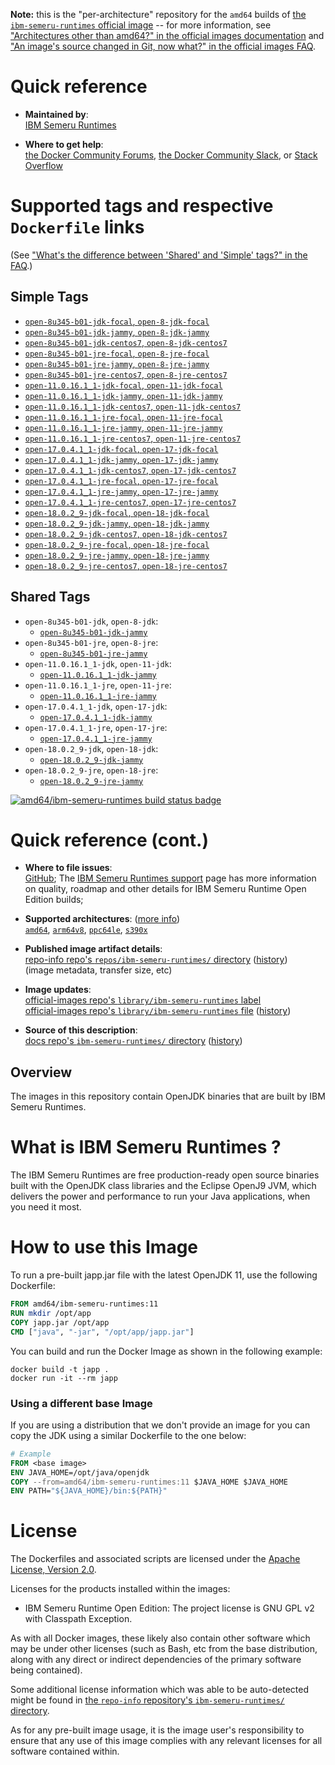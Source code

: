 <!--

********************************************************************************

WARNING:

    DO NOT EDIT "ibm-semeru-runtimes/README.md"

    IT IS AUTO-GENERATED

    (from the other files in "ibm-semeru-runtimes/" combined with a set of templates)

********************************************************************************

-->

**Note:** this is the "per-architecture" repository for the `amd64` builds of [the `ibm-semeru-runtimes` official image](https://hub.docker.com/_/ibm-semeru-runtimes) -- for more information, see ["Architectures other than amd64?" in the official images documentation](https://github.com/docker-library/official-images#architectures-other-than-amd64) and ["An image's source changed in Git, now what?" in the official images FAQ](https://github.com/docker-library/faq#an-images-source-changed-in-git-now-what).

# Quick reference

-	**Maintained by**:  
	[IBM Semeru Runtimes](https://github.com/ibmruntimes/semeru-containers)

-	**Where to get help**:  
	[the Docker Community Forums](https://forums.docker.com/), [the Docker Community Slack](https://dockr.ly/slack), or [Stack Overflow](https://stackoverflow.com/search?tab=newest&q=docker)

# Supported tags and respective `Dockerfile` links

(See ["What's the difference between 'Shared' and 'Simple' tags?" in the FAQ](https://github.com/docker-library/faq#whats-the-difference-between-shared-and-simple-tags).)

## Simple Tags

-	[`open-8u345-b01-jdk-focal`, `open-8-jdk-focal`](https://github.com/ibmruntimes/semeru-containers/blob/01a6dfbafa770fdd7521f9b2517b16c73d0662cf/8/jdk/ubuntu/focal/Dockerfile.open.releases.full)
-	[`open-8u345-b01-jdk-jammy`, `open-8-jdk-jammy`](https://github.com/ibmruntimes/semeru-containers/blob/01a6dfbafa770fdd7521f9b2517b16c73d0662cf/8/jdk/ubuntu/jammy/Dockerfile.open.releases.full)
-	[`open-8u345-b01-jdk-centos7`, `open-8-jdk-centos7`](https://github.com/ibmruntimes/semeru-containers/blob/01a6dfbafa770fdd7521f9b2517b16c73d0662cf/8/jdk/centos/Dockerfile.open.releases.full)
-	[`open-8u345-b01-jre-focal`, `open-8-jre-focal`](https://github.com/ibmruntimes/semeru-containers/blob/01a6dfbafa770fdd7521f9b2517b16c73d0662cf/8/jre/ubuntu/focal/Dockerfile.open.releases.full)
-	[`open-8u345-b01-jre-jammy`, `open-8-jre-jammy`](https://github.com/ibmruntimes/semeru-containers/blob/01a6dfbafa770fdd7521f9b2517b16c73d0662cf/8/jre/ubuntu/jammy/Dockerfile.open.releases.full)
-	[`open-8u345-b01-jre-centos7`, `open-8-jre-centos7`](https://github.com/ibmruntimes/semeru-containers/blob/01a6dfbafa770fdd7521f9b2517b16c73d0662cf/8/jre/centos/Dockerfile.open.releases.full)
-	[`open-11.0.16.1_1-jdk-focal`, `open-11-jdk-focal`](https://github.com/ibmruntimes/semeru-containers/blob/01a6dfbafa770fdd7521f9b2517b16c73d0662cf/11/jdk/ubuntu/focal/Dockerfile.open.releases.full)
-	[`open-11.0.16.1_1-jdk-jammy`, `open-11-jdk-jammy`](https://github.com/ibmruntimes/semeru-containers/blob/01a6dfbafa770fdd7521f9b2517b16c73d0662cf/11/jdk/ubuntu/jammy/Dockerfile.open.releases.full)
-	[`open-11.0.16.1_1-jdk-centos7`, `open-11-jdk-centos7`](https://github.com/ibmruntimes/semeru-containers/blob/01a6dfbafa770fdd7521f9b2517b16c73d0662cf/11/jdk/centos/Dockerfile.open.releases.full)
-	[`open-11.0.16.1_1-jre-focal`, `open-11-jre-focal`](https://github.com/ibmruntimes/semeru-containers/blob/01a6dfbafa770fdd7521f9b2517b16c73d0662cf/11/jre/ubuntu/focal/Dockerfile.open.releases.full)
-	[`open-11.0.16.1_1-jre-jammy`, `open-11-jre-jammy`](https://github.com/ibmruntimes/semeru-containers/blob/01a6dfbafa770fdd7521f9b2517b16c73d0662cf/11/jre/ubuntu/jammy/Dockerfile.open.releases.full)
-	[`open-11.0.16.1_1-jre-centos7`, `open-11-jre-centos7`](https://github.com/ibmruntimes/semeru-containers/blob/01a6dfbafa770fdd7521f9b2517b16c73d0662cf/11/jre/centos/Dockerfile.open.releases.full)
-	[`open-17.0.4.1_1-jdk-focal`, `open-17-jdk-focal`](https://github.com/ibmruntimes/semeru-containers/blob/01a6dfbafa770fdd7521f9b2517b16c73d0662cf/17/jdk/ubuntu/focal/Dockerfile.open.releases.full)
-	[`open-17.0.4.1_1-jdk-jammy`, `open-17-jdk-jammy`](https://github.com/ibmruntimes/semeru-containers/blob/01a6dfbafa770fdd7521f9b2517b16c73d0662cf/17/jdk/ubuntu/jammy/Dockerfile.open.releases.full)
-	[`open-17.0.4.1_1-jdk-centos7`, `open-17-jdk-centos7`](https://github.com/ibmruntimes/semeru-containers/blob/01a6dfbafa770fdd7521f9b2517b16c73d0662cf/17/jdk/centos/Dockerfile.open.releases.full)
-	[`open-17.0.4.1_1-jre-focal`, `open-17-jre-focal`](https://github.com/ibmruntimes/semeru-containers/blob/01a6dfbafa770fdd7521f9b2517b16c73d0662cf/17/jre/ubuntu/focal/Dockerfile.open.releases.full)
-	[`open-17.0.4.1_1-jre-jammy`, `open-17-jre-jammy`](https://github.com/ibmruntimes/semeru-containers/blob/01a6dfbafa770fdd7521f9b2517b16c73d0662cf/17/jre/ubuntu/jammy/Dockerfile.open.releases.full)
-	[`open-17.0.4.1_1-jre-centos7`, `open-17-jre-centos7`](https://github.com/ibmruntimes/semeru-containers/blob/01a6dfbafa770fdd7521f9b2517b16c73d0662cf/17/jre/centos/Dockerfile.open.releases.full)
-	[`open-18.0.2_9-jdk-focal`, `open-18-jdk-focal`](https://github.com/ibmruntimes/semeru-containers/blob/01a6dfbafa770fdd7521f9b2517b16c73d0662cf/18/jdk/ubuntu/focal/Dockerfile.open.releases.full)
-	[`open-18.0.2_9-jdk-jammy`, `open-18-jdk-jammy`](https://github.com/ibmruntimes/semeru-containers/blob/01a6dfbafa770fdd7521f9b2517b16c73d0662cf/18/jdk/ubuntu/jammy/Dockerfile.open.releases.full)
-	[`open-18.0.2_9-jdk-centos7`, `open-18-jdk-centos7`](https://github.com/ibmruntimes/semeru-containers/blob/01a6dfbafa770fdd7521f9b2517b16c73d0662cf/18/jdk/centos/Dockerfile.open.releases.full)
-	[`open-18.0.2_9-jre-focal`, `open-18-jre-focal`](https://github.com/ibmruntimes/semeru-containers/blob/01a6dfbafa770fdd7521f9b2517b16c73d0662cf/18/jre/ubuntu/focal/Dockerfile.open.releases.full)
-	[`open-18.0.2_9-jre-jammy`, `open-18-jre-jammy`](https://github.com/ibmruntimes/semeru-containers/blob/01a6dfbafa770fdd7521f9b2517b16c73d0662cf/18/jre/ubuntu/jammy/Dockerfile.open.releases.full)
-	[`open-18.0.2_9-jre-centos7`, `open-18-jre-centos7`](https://github.com/ibmruntimes/semeru-containers/blob/01a6dfbafa770fdd7521f9b2517b16c73d0662cf/18/jre/centos/Dockerfile.open.releases.full)

## Shared Tags

-	`open-8u345-b01-jdk`, `open-8-jdk`:
	-	[`open-8u345-b01-jdk-jammy`](https://github.com/ibmruntimes/semeru-containers/blob/01a6dfbafa770fdd7521f9b2517b16c73d0662cf/8/jdk/ubuntu/jammy/Dockerfile.open.releases.full)
-	`open-8u345-b01-jre`, `open-8-jre`:
	-	[`open-8u345-b01-jre-jammy`](https://github.com/ibmruntimes/semeru-containers/blob/01a6dfbafa770fdd7521f9b2517b16c73d0662cf/8/jre/ubuntu/jammy/Dockerfile.open.releases.full)
-	`open-11.0.16.1_1-jdk`, `open-11-jdk`:
	-	[`open-11.0.16.1_1-jdk-jammy`](https://github.com/ibmruntimes/semeru-containers/blob/01a6dfbafa770fdd7521f9b2517b16c73d0662cf/11/jdk/ubuntu/jammy/Dockerfile.open.releases.full)
-	`open-11.0.16.1_1-jre`, `open-11-jre`:
	-	[`open-11.0.16.1_1-jre-jammy`](https://github.com/ibmruntimes/semeru-containers/blob/01a6dfbafa770fdd7521f9b2517b16c73d0662cf/11/jre/ubuntu/jammy/Dockerfile.open.releases.full)
-	`open-17.0.4.1_1-jdk`, `open-17-jdk`:
	-	[`open-17.0.4.1_1-jdk-jammy`](https://github.com/ibmruntimes/semeru-containers/blob/01a6dfbafa770fdd7521f9b2517b16c73d0662cf/17/jdk/ubuntu/jammy/Dockerfile.open.releases.full)
-	`open-17.0.4.1_1-jre`, `open-17-jre`:
	-	[`open-17.0.4.1_1-jre-jammy`](https://github.com/ibmruntimes/semeru-containers/blob/01a6dfbafa770fdd7521f9b2517b16c73d0662cf/17/jre/ubuntu/jammy/Dockerfile.open.releases.full)
-	`open-18.0.2_9-jdk`, `open-18-jdk`:
	-	[`open-18.0.2_9-jdk-jammy`](https://github.com/ibmruntimes/semeru-containers/blob/01a6dfbafa770fdd7521f9b2517b16c73d0662cf/18/jdk/ubuntu/jammy/Dockerfile.open.releases.full)
-	`open-18.0.2_9-jre`, `open-18-jre`:
	-	[`open-18.0.2_9-jre-jammy`](https://github.com/ibmruntimes/semeru-containers/blob/01a6dfbafa770fdd7521f9b2517b16c73d0662cf/18/jre/ubuntu/jammy/Dockerfile.open.releases.full)

[![amd64/ibm-semeru-runtimes build status badge](https://img.shields.io/jenkins/s/https/doi-janky.infosiftr.net/job/multiarch/job/amd64/job/ibm-semeru-runtimes.svg?label=amd64/ibm-semeru-runtimes%20%20build%20job)](https://doi-janky.infosiftr.net/job/multiarch/job/amd64/job/ibm-semeru-runtimes/)

# Quick reference (cont.)

-	**Where to file issues**:  
	[GitHub](https://github.com/ibmruntimes/Semeru-Runtimes/issues); The [IBM Semeru Runtimes support](https://ibm.com/semeru-runtimes) page has more information on quality, roadmap and other details for IBM Semeru Runtime Open Edition builds;

-	**Supported architectures**: ([more info](https://github.com/docker-library/official-images#architectures-other-than-amd64))  
	[`amd64`](https://hub.docker.com/r/amd64/ibm-semeru-runtimes/), [`arm64v8`](https://hub.docker.com/r/arm64v8/ibm-semeru-runtimes/), [`ppc64le`](https://hub.docker.com/r/ppc64le/ibm-semeru-runtimes/), [`s390x`](https://hub.docker.com/r/s390x/ibm-semeru-runtimes/)

-	**Published image artifact details**:  
	[repo-info repo's `repos/ibm-semeru-runtimes/` directory](https://github.com/docker-library/repo-info/blob/master/repos/ibm-semeru-runtimes) ([history](https://github.com/docker-library/repo-info/commits/master/repos/ibm-semeru-runtimes))  
	(image metadata, transfer size, etc)

-	**Image updates**:  
	[official-images repo's `library/ibm-semeru-runtimes` label](https://github.com/docker-library/official-images/issues?q=label%3Alibrary%2Fibm-semeru-runtimes)  
	[official-images repo's `library/ibm-semeru-runtimes` file](https://github.com/docker-library/official-images/blob/master/library/ibm-semeru-runtimes) ([history](https://github.com/docker-library/official-images/commits/master/library/ibm-semeru-runtimes))

-	**Source of this description**:  
	[docs repo's `ibm-semeru-runtimes/` directory](https://github.com/docker-library/docs/tree/master/ibm-semeru-runtimes) ([history](https://github.com/docker-library/docs/commits/master/ibm-semeru-runtimes))

## Overview

The images in this repository contain OpenJDK binaries that are built by IBM Semeru Runtimes.

# What is IBM Semeru Runtimes ?

The IBM Semeru Runtimes are free production-ready open source binaries built with the OpenJDK class libraries and the Eclipse OpenJ9 JVM, which delivers the power and performance to run your Java applications, when you need it most.

# How to use this Image

To run a pre-built japp.jar file with the latest OpenJDK 11, use the following Dockerfile:

```dockerfile
FROM amd64/ibm-semeru-runtimes:11
RUN mkdir /opt/app
COPY japp.jar /opt/app
CMD ["java", "-jar", "/opt/app/japp.jar"]
```

You can build and run the Docker Image as shown in the following example:

```console
docker build -t japp .
docker run -it --rm japp
```

### Using a different base Image

If you are using a distribution that we don't provide an image for you can copy the JDK using a similar Dockerfile to the one below:

```dockerfile
# Example
FROM <base image>
ENV JAVA_HOME=/opt/java/openjdk
COPY --from=amd64/ibm-semeru-runtimes:11 $JAVA_HOME $JAVA_HOME
ENV PATH="${JAVA_HOME}/bin:${PATH}"
```

# License

The Dockerfiles and associated scripts are licensed under the [Apache License, Version 2.0](http://www.apache.org/licenses/LICENSE-2.0.html).

Licenses for the products installed within the images:

-	IBM Semeru Runtime Open Edition: The project license is GNU GPL v2 with Classpath Exception.

As with all Docker images, these likely also contain other software which may be under other licenses (such as Bash, etc from the base distribution, along with any direct or indirect dependencies of the primary software being contained).

Some additional license information which was able to be auto-detected might be found in [the `repo-info` repository's `ibm-semeru-runtimes/` directory](https://github.com/docker-library/repo-info/tree/master/repos/ibm-semeru-runtimes).

As for any pre-built image usage, it is the image user's responsibility to ensure that any use of this image complies with any relevant licenses for all software contained within.
